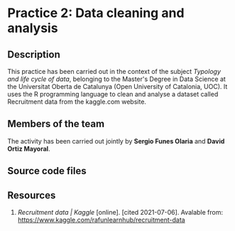 # Practice 2: Data cleaning and analysis

## Description

This practice has been carried out in the context of the subject _Typology and life cycle of data_, belonging to the Master's Degree in Data Science at the Universitat Oberta de Catalunya (Open University of Catalonia, UOC). It uses the R programming language to clean and analyse a dataset called Recruitment data from the kaggle.com website.

## Members of the team

The activity has been carried out jointly by **Sergio Funes Olaria** and **David Ortiz Mayoral**.

## Source code files


## Resources

1. _Recruitment data | Kaggle_ [online]. [cited 2021-07-06]. Avalable from: https://www.kaggle.com/rafunlearnhub/recruitment-data